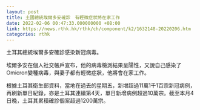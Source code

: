 ```yaml
---
layout: post
title: 土國總統埃爾多安確診　有輕微症狀將在家工作
date: 2022-02-06 00:47:33.000000000 +08:00
link: https://news.rthk.hk/rthk/ch/component/k2/1632148-20220206.htm
categories: rthk
---
```


土耳其總統埃爾多安確診感染新冠病毒。

埃爾多安在個人社交帳戶宣布，他的病毒檢測結果呈陽性，又說自己感染了Omicron變種病毒，與妻子都有輕微症狀，他將會在家工作。

根據土耳其衛生部資料，當地在過去的星期五，新增超過11萬1千1百宗新冠病例，再刷新單日紀錄，亦是土耳其連續第4天，單日新增病例超過10萬宗。截至本月4日晚，土耳其累積確診個案超過1200萬宗。
